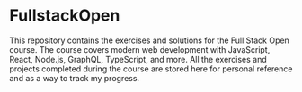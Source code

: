 # FullstackOpen

This repository contains the exercises and solutions for the Full Stack Open course. The course covers modern web development with JavaScript, React, Node.js, GraphQL, TypeScript, and more. All the exercises and projects completed during the course are stored here for personal reference and as a way to track my progress.
